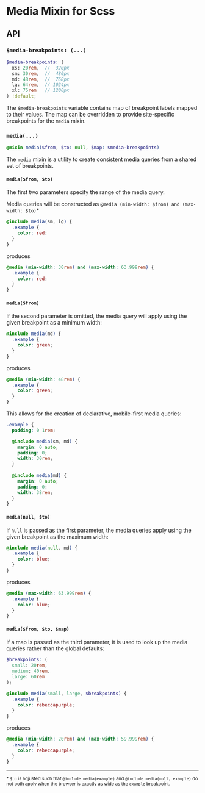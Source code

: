 # Media Mixin for Scss

## API

### `$media-breakpoints: (...)`

```scss
$media-breakpoints: (
  xs: 20rem,  //  320px
  sm: 30rem,  //  480px
  md: 48rem,  //  768px
  lg: 64rem,  // 1024px
  xl: 75rem   // 1200px
) !default;
```

The `$media-breakpoints` variable contains map of breakpoint labels mapped to their values. The map can be overridden to provide site-specific breakpoints for the `media` mixin.

### `media(...)`

```scss
@mixin media($from, $to: null, $map: $media-breakpoints)
```

The `media` mixin is a utility to create consistent media queries from a shared set of breakpoints.

#### `media($from, $to)`

The first two parameters specify the range of the media query.

Media queries will be constructed as `@media (min-width: $from) and (max-width: $to)`\*

```scss
@include media(sm, lg) {
  .example {
    color: red;
  }
}
```

produces

```scss
@media (min-width: 30rem) and (max-width: 63.999rem) {
  .example {
    color: red;
  }
}
```

#### `media($from)`

If the second parameter is omitted, the media query will apply using the given breakpoint as a minimum width:

```scss
@include media(md) {
  .example {
    color: green;
  }
}
```

produces

```scss
@media (min-width: 48rem) {
  .example {
    color: green;
  }
}
```

This allows for the creation of declarative, mobile-first media queries:

```scss
.example {
  padding: 0 1rem;

  @include media(sm, md) {
    margin: 0 auto;
    padding: 0;
    width: 30rem;
  }
  
  @include media(md) {
    margin: 0 auto;
    padding: 0;
    width: 38rem;
  }
}
```

#### `media(null, $to)`

If `null` is passed as the first parameter, the media queries apply using the given breakpoint as the maximum width:

```scss
@include media(null, md) {
  .example {
    color: blue;
  }
}
```

produces

```scss
@media (max-width: 63.999rem) {
  .example {
    color: blue;
  }
}
```

#### `media($from, $to, $map)`

If a map is passed as the third parameter, it is used to look up the media queries rather than the global defaults:

```scss
$breakpoints: (
  small: 20rem,
  medium: 40rem,
  large: 60rem
);

@include media(small, large, $breakpoints) {
  .example {
    color: rebeccapurple;
  }
}
```

produces

```scss
@media (min-width: 20rem) and (max-width: 59.999rem) {
  .example {
    color: rebeccapurple;
  }
}
```

---

<sub>\* `$to` is adjusted such that `@include media(example)` and `@include media(null, example)` do not both apply when the browser is exactly as wide as the `example` breakpoint.</sub>